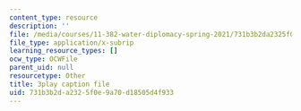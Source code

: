 ```yaml
---
content_type: resource
description: ''
file: /media/courses/11-382-water-diplomacy-spring-2021/731b3b2da2325f0e9a70d18505d4f933_oqOtuChgsz4.vtt
file_type: application/x-subrip
learning_resource_types: []
ocw_type: OCWFile
parent_uid: null
resourcetype: Other
title: 3play caption file
uid: 731b3b2d-a232-5f0e-9a70-d18505d4f933
---
```

